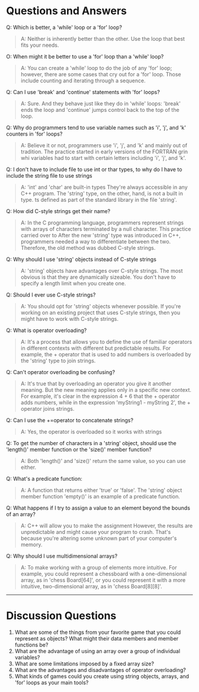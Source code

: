 # Questions and Answers

Q: Which is better, a 'while' loop or a 'for' loop?
> A: Neither is inherently better than the other. Use the loop that best fits your needs.

O: When might it be better to use a 'for' loop than a 'while' loop?
> A: You can create a 'while' loop to do the job of any 'for' loop; however, there are some cases that cry out for a 'for' loop. Those include counting and iterating through a sequence.

Q: Can I use 'break' and 'continue' statements with 'for' loops?
> A: Sure. And they behave just like they do in 'while' loops: 'break' ends the loop and 'continue' jumps control back to the top of the loop.

Q: Why do programmers tend to use variable names such as 'i', 'j', and 'k' counters in 'for' loops?
> A: Believe it or not, programmers use 'i', 'j', and 'k' and mainly out of tradition. The practice started in early versions of the FORTRAN grin whi variables had to start with certain letters including 'i', 'j', and 'k'.

Q: I don't have to include file to use int or thar types, to why do I have to include the string file to use strings
> A: 'int' and 'char' are built-in types They're always accessible in any C++ program. The 'string' type, on the other, hand, is not a built in type. ts defined as part of the standard library in the file 'string'.

Q: How did C-style strings get their name?
> A: In the C programming language, programmers represent strings with arrays of characters terminated by a null character. This practice carried over to After the new 'string' type was introduced in C++, programmers needed a way to differentiate between the two. Therefore, the old method was dubbed C-style strings.

Q: Why should I use 'string' objects instead of C-style strings
> A: 'string' objects have advantages over C-style strings. The most obvious is that they are dynamically sizeable. You don't have to specify a length limit when you create one.

Q: Should I ever use C-style strings?
> A: You should opt for 'string' objects whenever possible. If you're working on an existing project that uses C-style strings, then you might have to work with C-style strings. 

Q: What is operator overloading?
> A: It's a process that allows you to define the use of familiar operators in different contexts with different but predictable results. For example, the + operator that is used to add numbers is overloaded by the 'string' type to join strings. 

Q: Can't operator overloading be confusing?
> A: It's true that by overloading an operator you give it another meaning. But the new meaning applies only in a specific new context. For example, it's clear in the expression 4 + 6 that the + operator adds numbers, while in the expression 'myString1 - myString 2', the + operator joins strings. 

Q: Can I use the +=operator to concatenate strings?
> A: Yes, the operator is overloaded so it works with strings

Q: To get the number of characters in a 'string' object, should use the 'length()' member function or the 'size()' member function?
> A: Both 'length()' and 'size()' return the same value, so you can use either. 

Q: What's a predicate function:
> A: A function that returns either 'true' or 'false'. The 'string' object member function 'empty()' is an example of a predicate function.

Q: What happens if I try to assign a value to an element beyond the bounds of an array?
> A: C++ will allow you to make the assignment However, the results are unpredictable and might cause your program to crash. That's because you're altering some unknown part of your computer's memory. 

Q: Why should I use multidimensional arrays?
> A: To make working with a group of elements more intuitive. For example, you could represent a chessboard with a one-dimensional array, as in 'chess Board[64]', or you could represent it with a more intuitive, two-dimensional array, as in 'chess Board[8][8]'.

---

# Discussion Questions

1. What are some of the things from your favorite game that you could represent as objects? What might their data members and member functions be?
2. What are the advantage of using an array over a group of individual variables?
3. What are some limitations imposed by a fixed array size?
4. What are the advantages and disadvantages of operator overloading?
5. What kinds of games could you create using string objects, arrays, and 'for' loops as your main tools?